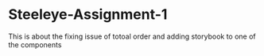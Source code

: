 # Steeleye-Assignment-1
This is about the fixing issue of totoal order and adding storybook to one of the components
